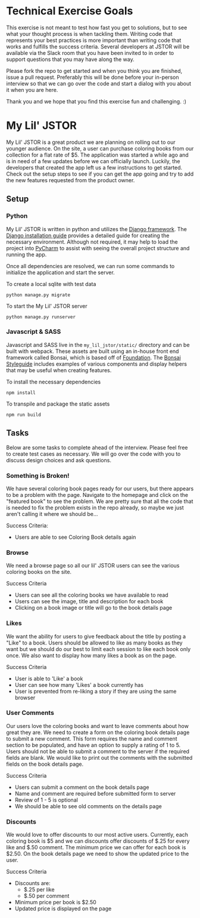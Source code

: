 # Technical Exercise Goals

This exercise is not meant to test how fast you get to solutions, but to see what your thought process
is when tackling them. Writing code that represents your best practices is more important than writing
code that works and fulfills the success criteria. Several developers at JSTOR will be available via the
Slack room that you have been invited to in order to support questions that you may have along the way.

Please fork the repo to get started and when you think you are finished, issue a pull request. Preferably
this will be done before your in-person interview so that we can go over the code and start a dialog with
you about it when you are here.

Thank you and we hope that you find this exercise fun and challenging. :)

# My Lil' JSTOR

My Lil' JSTOR is a great product we are planning on rolling out to our younger audience. On the site, a user can
purchase coloring books from our collection for a flat rate of $5. The application was started a while ago and 
is in need of a few updates before we can officially launch. Luckily, the developers that created the app left us a 
few instructions to get started. Check out the setup steps to see if you can get the app going and 
try to add the new features requested from the product owner. 


## Setup 

### Python
My Lil' JSTOR is written in python and utilizes the [Django framework](https://www.djangoproject.com/).
The [Django installation guide](https://docs.djangoproject.com/en/1.11/intro/install/) provides a detailed guide
for creating the necessary environment. Although not required, it may help to load the project into 
[PyCharm](https://www.jetbrains.com/pycharm/) to assist with seeing the overall project structure and running the app.

Once all dependencies are resolved, we can run some commands to initialize the application and start the server.

To create a local sqlite with test data  
```
python manage.py migrate
```

To start the My Lil' JSTOR server
```
python manage.py runserver
```

### Javascript & SASS
Javascript and SASS live in the `my_lil_jstor/static/` directory and can be built with webpack. These assets are built
using an in-house front end framework called Bonsai, which is based off of [Foundation](https://foundation.zurb.com/). 
The [Bonsai Styleguide](https://www.jstor.org/styleguide) includes examples of various components and display helpers
that may be useful when creating features.   

To install the necessary dependencies
```
npm install
```

To transpile and package the static assets
```
npm run build
```

## Tasks

Below are some tasks to complete ahead of the interview. Please feel free to create test cases as necessary. We will go
over the code with you to discuss design choices and ask questions. 

### Something is Broken!

We have several coloring book pages ready for our users, but there appears to be a problem with the page.
Navigate to the homepage and click on the "featured book" to see the problem. We are pretty sure
that all the code that is needed to fix the problem exists in the repo already, so maybe we just aren't
calling it where we should be...

Success Criteria:
* Users are able to see Coloring Book details again

### Browse

We need a browse page so all our lil' JSTOR users can see the various coloring books on the site.

Success Criteria
* Users can see all the coloring books we have available to read
* Users can see the image, title and description for each book
* Clicking on a book image or title will go to the book details page

### Likes

We want the ability for users to give feedback about the title by posting a "Like" to a book. 
Users should be allowed to like as many books as they want but we should do our best to limit each session to
like each book only once. We also want to display how many likes a book as on the page.

Success Criteria
* User is able to 'Like' a book 
* User can see how many 'Likes' a book currently has
* User is prevented from re-liking a story if they are using the same browser


### User Comments

Our users love the coloring books and want to leave comments about how great they are. 
We need to create a form on the coloring book details page to submit a new comment. 
This form requires the name and comment section to be populated, and have an option to supply a rating of 1 to 5.
Users should not be able to submit a comment to the server if the required fields are blank. We would like to print out the 
comments with the submitted fields on the book details page.

Success Criteria
* Users can submit a comment on the book details page
* Name and comment are required before submitted form to server
* Review of 1 - 5 is optional
* We should be able to see old comments on the details page


### Discounts

We would love to offer discounts to our most active users. Currently, each coloring book is $5 and we can discounts offer discounts of
$.25 for every like and $.50 comment. The minimum price we can offer for each book is $2.50. On the book details page we need
to show the updated price to the user. 

Success Criteria
* Discounts are: 
    - $.25 per like
    - $.50 per comment
* Minimum price per book is $2.50
* Updated price is displayed on the page